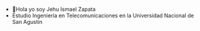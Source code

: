 - 👋Hola yo soy Jehu  Ismael Zapata
- Estudio Ingeniería en Telecomunicaciones en la Universidad Nacional de San Agustin

